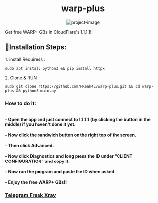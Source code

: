 <h1 align="center" id="title">warp-plus</h1>

<p align="center"><img src="https://socialify.git.ci/FReak4L/warp-plus/image?font=Source%20Code%20Pro&amp;language=1&amp;logo=https%3A%2F%2Fraw.githubusercontent.com%2FFReak4L%2Fwarp-plus%2Fmain%2Fimg%2F%2540FReakXray.png&amp;name=1&amp;owner=1&amp;pattern=Plus&amp;theme=Light" alt="project-image"></p>

<p id="description">Get free WARP+ GBs in CloudFlare's 1.1.1.1!!</p>

<h2>📌Installation Steps:</h2>

<p>1. install Requireds :</p>

```
sudo apt install python3 && pip install httpx
```

<p>2. Clone &amp; RUN</p>

```
sudo git clone https://github.com/FReak4L/warp-plus.git && cd warp-plus && python3 main.py
```

<h3>How to do it: </h3>
    <br><b>- Open the app and just connect to 1.1.1.1 (by clicking the button in the middle) if you haven't done it yet.</b></br>
    <br><b>- Now click the sandwich button on the right top of the screen.</b></br>
     <br><b>- Then click Advanced.</b></br>
     <br><b>- Now click Diagnostics and long press the ID under "CLIENT CONFIGURATION" and copy it. </b></br>
     <br><b>- Now run the program and paste the ID when asked. </b></br>
    <br><b>- Enjoy the free WARP+ GBs!! </b></br>


<h3><a href="https://t.me/FreakXray"> Telegram Freak Xray </a></h3>
